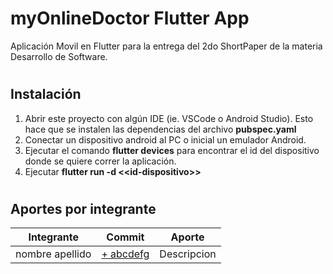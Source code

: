 # myOnlineDoctor Flutter App

Aplicación Movil en Flutter para la entrega del 2do ShortPaper de la materia Desarrollo de Software.

#

## Instalación

1. Abrir este proyecto con algún IDE (ie. VSCode o Android Studio). Esto hace que se instalen las dependencias del archivo **pubspec.yaml**
2. Conectar un dispositivo android al PC o inicial un emulador Android.
3. Ejecutar el comando **flutter devices** para encontrar el id del dispositivo donde se quiere correr la aplicación.
4. Ejecutar **flutter run -d <\<id-dispositivo\>>**

#

## Aportes por integrante

| Integrante      | Commit                                               | Aporte      |
| --------------- | ---------------------------------------------------- | ----------- |
| nombre apellido | [+ abcdefg](https://github.com/The-Hackers-UCAB-url) | Descripcion |
